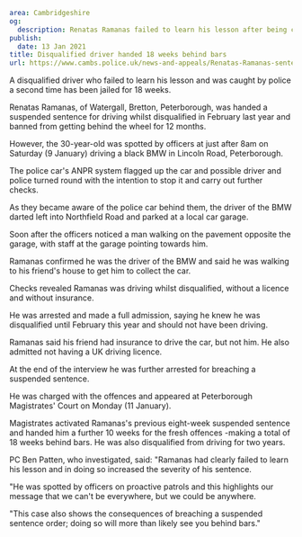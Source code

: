 ```yaml
area: Cambridgeshire
og:
  description: Renatas Ramanas failed to learn his lesson after being caught once
publish:
  date: 13 Jan 2021
title: Disqualified driver handed 18 weeks behind bars
url: https://www.cambs.police.uk/news-and-appeals/Renatas-Ramanas-sentencing-driving
```

A disqualified driver who failed to learn his lesson and was caught by police a second time has been jailed for 18 weeks.

Renatas Ramanas, of Watergall, Bretton, Peterborough, was handed a suspended sentence for driving whilst disqualified in February last year and banned from getting behind the wheel for 12 months.

However, the 30-year-old was spotted by officers at just after 8am on Saturday (9 January) driving a black BMW in Lincoln Road, Peterborough.

The police car's ANPR system flagged up the car and possible driver and police turned round with the intention to stop it and carry out further checks.

As they became aware of the police car behind them, the driver of the BMW darted left into Northfield Road and parked at a local car garage.

Soon after the officers noticed a man walking on the pavement opposite the garage, with staff at the garage pointing towards him.

Ramanas confirmed he was the driver of the BMW and said he was walking to his friend's house to get him to collect the car.

Checks revealed Ramanas was driving whilst disqualified, without a licence and without insurance.

He was arrested and made a full admission, saying he knew he was disqualified until February this year and should not have been driving.

Ramanas said his friend had insurance to drive the car, but not him. He also admitted not having a UK driving licence.

At the end of the interview he was further arrested for breaching a suspended sentence.

He was charged with the offences and appeared at Peterborough Magistrates' Court on Monday (11 January).

Magistrates activated Ramanas's previous eight-week suspended sentence and handed him a further 10 weeks for the fresh offences -making a total of 18 weeks behind bars. He was also disqualified from driving for two years.

PC Ben Patten, who investigated, said: "Ramanas had clearly failed to learn his lesson and in doing so increased the severity of his sentence.

"He was spotted by officers on proactive patrols and this highlights our message that we can't be everywhere, but we could be anywhere.

"This case also shows the consequences of breaching a suspended sentence order; doing so will more than likely see you behind bars."
